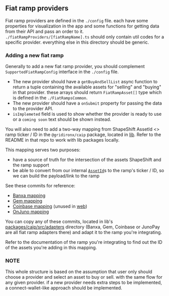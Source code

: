 ## Fiat ramp providers

Fiat ramp providers are defined in the `./config` file. each have some properties for visualization in the app and some functions for getting data from their API and pass an order to it.
`./fiatRampProviders/[fiatRampName].ts` should only contain util codes for a specific provider.
everything else in this directory should be generic.

### Adding a new fiat ramp

Generally to add a new fiat ramp provider, you should complement `SupportedFiatRampConfig` interface in the `./config` file. 
- The new provider should have a `getBuyAndSellList` async function to return a tuple containing the available assets for "selling" and "buying" in that provider. these arrays should return `FiatRampAsset[]` type which is defined in the `./FiatRampsCommon`.
- The new provider should have a `onSubmit` property for passing the data to the provider API.
- `isImplemeted` field is used to show whether the provider is ready to use or a `coming soon` text should be shown instead.

You will also need to add a two-way mapping from ShapeShift AssetId <> ramp ticker / ID in the `@gridironx/caip` package, located in [lib](https://github.com/incubus-network/lib).
Refer to the README in that repo to work with lib packages locally.

This mapping serves two purposes:
- have a source of truth for the intersection of the assets ShapeShift and the ramp support
- be able to convert from our internal [`AssetId`](https://github.com/incubus-network/lib/tree/main/packages/caip#assetid-caip19---asset-type-and-asset-id-specification)s to the ramp's ticker / ID, so we can build the payload/link to the ramp

See these commits for reference:
- [Banxa mapping](https://github.com/incubus-network/lib/commit/f24f9d800041534ae45a5196bb2030bba5f5864a)
- [Gem mapping](https://github.com/incubus-network/lib/commit/78a8f14b82330239555ad544121ea956dd6ca8be)
- [Coinbase mapping](https://github.com/incubus-network/lib/commit/fb2cc5aafe74ac33d896f130952b4dcbfbf98e4a) (unused in [web](https://github.com/incubus-network/web))
- [OnJuno mapping](https://github.com/incubus-network/lib/commit/5fade1f998cc6224dd2cb5d076f26a4c485b649a)

You can copy any of these commits, located in lib's [packages/caip/src/adapters](https://github.com/incubus-network/lib/tree/main/packages/caip/src/adapters) directory (Banxa, Gem, Coinbase or JunoPay are all fiat ramp adapters there) and adapt it to the ramp you're integrating.

Refer to the documentation of the ramp you're integrating to find out the ID of the assets you're adding in this mapping.

### NOTE
This whole structure is based on the assumption that user only should choose a provider and select an asset to buy or sell. with the same flow for any given provider. if a new provider needs extra steps to be implemented, a connect-wallet-like approach should be implemented.


